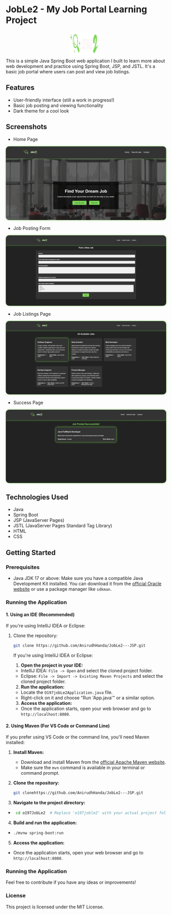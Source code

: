 # JobLe2 - My Job Portal Learning Project

<div align="center">
  <a href="https://github.com/AnirudhHanda/JobLe2---JSP/tree/main">
    <img src="github-assets/logo4.png" alt="Project Logo" style="height: 80px; width: 100px;">
  </a>
</div>
This is a simple Java Spring Boot web application I built to learn more about web development and practice using Spring Boot, JSP, and JSTL. It's a basic job portal where users can post and view job listings.

## Features


* User-friendly interface (still a work in progress!)
* Basic job posting and viewing functionality
* Dark theme for a cool look

## Screenshots

* Home Page
<div align="center">
  <img src="github-assets/home.PNG" alt="SMVDU IGNITE Brand GIF" style="border-radius: 10px; box-shadow: 0 0 5px #7ed957;">
</div>

* Job Posting Form

<div align="center">
  <img src="github-assets/jobpostingform.PNG" alt="SMVDU IGNITE Brand GIF" style="border-radius: 10px; box-shadow: 0 0 5px #7ed957;">
</div>

* Job Listings Page

<div align="center">
  <img src="github-assets/alljobs.png" alt="SMVDU IGNITE Brand GIF" style="border-radius: 10px; box-shadow: 0 0 5px #7ed957;">
</div>

* Success Page

<div align="center">
  <img src="github-assets/success.png" alt="SMVDU IGNITE Brand GIF" style="border-radius: 10px; box-shadow: 0 0 5px #7ed957;">
</div>

## Technologies Used

* Java
* Spring Boot
* JSP (JavaServer Pages)
* JSTL (JavaServer Pages Standard Tag Library)
* HTML
* CSS

## Getting Started

### Prerequisites

* Java JDK 17 or above:  Make sure you have a compatible Java Development Kit installed. You can download it from the [official Oracle website](https://www.oracle.com/java/technologies/javase/jdk.html) or use a package manager like `sdkman`.

### Running the Application

#### 1. Using an IDE (Recommended)

If you're using IntelliJ IDEA or Eclipse:

1. Clone the repository:
   ```bash
   git clone https://github.com/AnirudhHanda/JobLe2---JSP.git 
   ```

   If you're using IntelliJ IDEA or Eclipse:

   1.  **Open the project in your IDE:**
      *   IntelliJ IDEA: `File -> Open` and select the cloned project folder.
      *   Eclipse: `File -> Import -> Existing Maven Projects` and select the cloned project folder.

   2.  **Run the application:**
      *   Locate the `O197jobLe2Application.java` file.
      *   Right-click on it and choose "Run 'App.java'" or a similar option.

   3.  **Access the application:**
      *   Once the application starts, open your web browser and go to `http://localhost:8080`.

#### 2. Using Maven (For VS Code or Command Line)

If you prefer using VS Code or the command line, you'll need Maven installed:

1. **Install Maven:**
   * Download and install Maven from the [official Apache Maven website](https://maven.apache.org/download.cgi).
   * Make sure the `mvn` command is available in your terminal or command prompt.

2. **Clone the repository:**

   ```bash
   git clonehttps://github.com/AnirudhHanda/JobLe2---JSP.git
   ```
   
   
3.  **Navigate to the project directory:**
   *  ``` Bash
       cd o197JobLe2  # Replace 'o197joble2' with your actual project folder name.

4.  **Build and run the application:**
   *  ```bash
      ./mvnw spring-boot:run 

5.  **Access the application:**
   *   Once the application starts, open your web browser and go to `http://localhost:8080`.

### Running the Application
Feel free to contribute if you have any ideas or improvements!

### License
This project is licensed under the MIT License.

